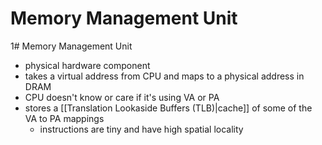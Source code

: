 # Memory Management Unit
1# Memory Management Unit
- physical hardware component
- takes a virtual address from CPU and maps to a physical address in DRAM
- CPU doesn't know or care if it's using VA or PA
- stores a [[Translation Lookaside Buffers (TLB)|cache]] of some of the VA to PA mappings
	- instructions are tiny and have high spatial locality
